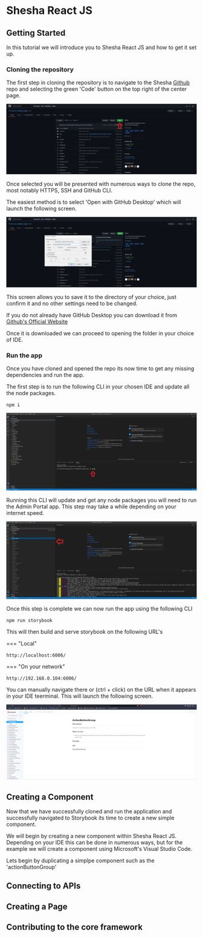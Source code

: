 # Shesha React JS

## Getting Started

In this tutorial we will introduce you to Shesha React JS and how to get it set up. 

### Cloning the repository

The first step in cloning the repository is to navigate to the Shesha [Github](https://github.com/Boxfusion/shesha-reactjs) repo and selecting the green 'Code' button on the top right of the center page.

![shesha-reactjs-clone screenshot](https://github.com/Boxfusion/shesha-docs/blob/main/docs/assets/shesha-reactjs-clone.PNG?raw=true) 

Once selected you will be presented with numerous ways to clone the repo, most notably HTTPS, SSH and GitHub CLI. 

The easiest method is to select 'Open with GitHub Desktop' which will launch the following screen.

![shesha-reactjs-github screenshot](https://github.com/Boxfusion/shesha-docs/blob/main/docs/assets/shesha-reactjs-github.PNG?raw=true)

This screen allows you to save it to the directory of your choice, just confirm it and no other settings need to be changed.

If you do not already have GitHub Desktop you can download it from [Github's Official Website](https://desktop.github.com/)

Once it is downloaded we can proceed to opening the folder in your choice of IDE.

### Run the app

Once you have cloned and opened the repo its now time to get any missing dependencies and run the app. 

The first step is to run the following CLI in your chosen IDE and update all the node packages. 

``` shell
npm i
```

![shesha-reactjs-npm screenshot](https://github.com/Boxfusion/shesha-docs/blob/main/docs/assets/shesha-reactjs-npm.PNG?raw=true)

Running this CLI will update and get any node packages you will need to run the Admin Portal app. This step may take a while depending on your internet speed.

![shesha-reactjs-node screenshot](https://github.com/Boxfusion/shesha-docs/blob/main/docs/assets/shesha-reactjs-node.PNG?raw=true)

Once this step is complete we can now run the app using the following CLI

``` shell
npm run storybook
```

This will then build and serve storybook on the following URL's

=== "Local"
``` shell
http://localhost:6006/
```
=== "On your network"
``` shell
http://192.168.0.104:6006/
```

You can manually navigate there or (ctrl + click) on the URL when it appears in your IDE teerminal. This will launch the following screen.

![shesha-reactjs-storybook screenshot](https://github.com/Boxfusion/shesha-docs/blob/main/docs/assets/shesha-reactjs-storybook.PNG?raw=true)


## Creating a Component

Now that we have successfully cloned and run the application and successfully navigated to Storybook its time to create a new simple component.

We will begin by creating a new component within Shesha React JS. Depending on your IDE this can be done in numerous ways, but for the example we will create a component using Microsoft's Visual Studio Code. 

Lets begin by duplicating a simplpe component such as the 'actionButtonGroup'

## Connecting to APIs

## Creating a Page

## Contributing to the core framework
